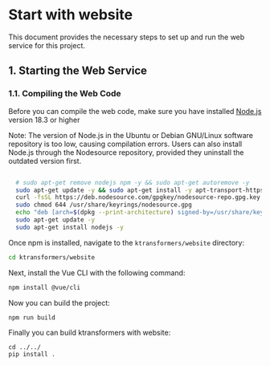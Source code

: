 # Start with website

This document provides the necessary steps to set up and run the web service for this project.

## 1. Starting the Web Service

### 1.1. Compiling the Web Code

Before you can compile the web code, make sure you have installed [Node.js](https://nodejs.org) version 18.3 or higher

Note: The version of Node.js in the Ubuntu or Debian GNU/Linux software repository is too low, causing compilation errors. Users can also install Node.js through the Nodesource repository, provided they uninstall the outdated version first.

```bash

  # sudo apt-get remove nodejs npm -y && sudo apt-get autoremove -y
  sudo apt-get update -y && sudo apt-get install -y apt-transport-https ca-certificates curl gnupg
  curl -fsSL https://deb.nodesource.com/gpgkey/nodesource-repo.gpg.key | sudo gpg --dearmor -o /usr/share/keyrings/nodesource.gpg
  sudo chmod 644 /usr/share/keyrings/nodesource.gpg
  echo "deb [arch=$(dpkg --print-architecture) signed-by=/usr/share/keyrings/nodesource.gpg] https://deb.nodesource.com/node_23.x nodistro main" | sudo tee /etc/apt/sources.list.d/nodesource.list
  sudo apt-get update -y
  sudo apt-get install nodejs -y

```

Once npm is installed, navigate to the `ktransformers/website` directory:

```bash
cd ktransformers/website
```

Next, install the Vue CLI with the following command:

```bash
npm install @vue/cli
```

Now you can build the project:

```bash
npm run build
```
Finally you can build ktransformers with website:
```
cd ../../
pip install .
```
